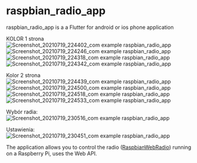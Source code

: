 
# raspbian_radio_app

raspbian_radio_app is a a Flutter for android or ios phone application 

KOLOR 1 strona
![Screenshot_20210719_224402_com example raspbian_radio_app](https://user-images.githubusercontent.com/27755739/126338430-413c2f70-0b84-4d79-8fc7-dbc4b461383d.png)
![Screenshot_20210719_224246_com example raspbian_radio_app](https://user-images.githubusercontent.com/27755739/126338431-a1ea59fd-9d6a-462c-a149-cf27d80f88c9.png)
![Screenshot_20210719_224318_com example raspbian_radio_app](https://user-images.githubusercontent.com/27755739/126338434-ff1fd90a-dfd5-4d9b-8fe7-85057e83353d.png)
![Screenshot_20210719_224342_com example raspbian_radio_app](https://user-images.githubusercontent.com/27755739/126338435-f9df8c62-1e55-4801-9d9f-18ae96700e5b.png)

Kolor 2 strona
![Screenshot_20210719_224439_com example raspbian_radio_app](https://user-images.githubusercontent.com/27755739/126338480-54e69267-7bd2-47ac-b1e0-ffe570a18c48.png)
![Screenshot_20210719_224500_com example raspbian_radio_app](https://user-images.githubusercontent.com/27755739/126338482-f54bcad8-56ed-4993-83ce-df4973b97ed6.png)
![Screenshot_20210719_224518_com example raspbian_radio_app](https://user-images.githubusercontent.com/27755739/126338485-059fedf8-d17a-4273-998d-8d33cae77f06.png)
![Screenshot_20210719_224533_com example raspbian_radio_app](https://user-images.githubusercontent.com/27755739/126338487-de438bbc-ca7f-4b59-9562-662418d9870f.png)


Wybór radia:
![Screenshot_20210719_230516_com example raspbian_radio_app](https://user-images.githubusercontent.com/27755739/126338528-1b57b7d1-ce38-4813-9a76-ac4f3fccbd23.png)

Ustawienia:
![Screenshot_20210719_230451_com example raspbian_radio_app](https://user-images.githubusercontent.com/27755739/126338523-f151e482-1428-4b1c-b8e7-41a26a9f3bf6.png)





The application allows you to control the radio ([RaspbianWebRadio](https://github.com/paneee/RaspbianWebRadio)) running on a Raspberry Pi, uses the Web API.

